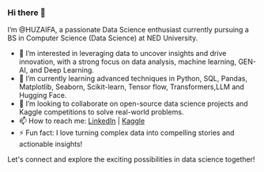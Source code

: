 ### Hi there 👋

I’m @HUZAIFA, a passionate Data Science enthusiast currently pursuing a BS in Computer Science (Data Science) at NED University.

- 👀 I’m interested in leveraging data to uncover insights and drive innovation, with a strong focus on data analysis, machine learning, GEN-AI, and Deep Learning.
- 🌱 I’m currently learning advanced techniques in Python, SQL, Pandas, Matplotlib, Seaborn, Scikit-learn, Tensor flow, Transformers,LLM and Hugging Face.
- 💞️ I’m looking to collaborate on open-source data science projects and Kaggle competitions to solve real-world problems.
- 📫 How to reach me: [LinkedIn](www.linkedin.com/in/huzaifa-salman-0539602a8) | [Kaggle](https://www.kaggle.com/huzaifanvm)
- ⚡ Fun fact: I love turning complex data into compelling stories and actionable insights!

Let's connect and explore the exciting possibilities in data science together!
